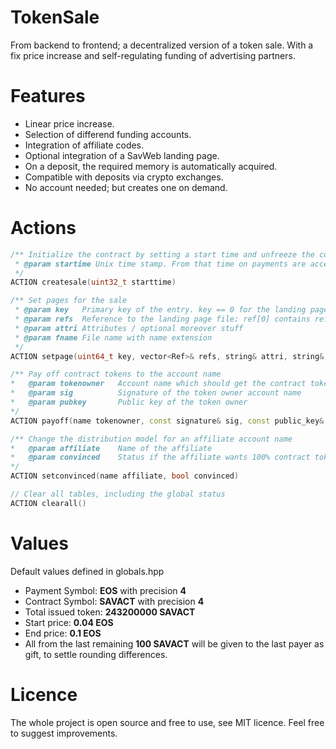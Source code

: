 # TokenSale
From backend to frontend; a decentralized version of a token sale. With a fix price increase and self-regulating funding of advertising partners.

# Features
- Linear price increase.
- Selection of differend funding accounts.
- Integration of affiliate codes.
- Optional integration of a SavWeb landing page.
- On a deposit, the required memory is automatically acquired.
- Compatible with deposits via crypto exchanges.
- No account needed; but creates one on demand.


# Actions
```cpp
/** Initialize the contract by setting a start time and unfreeze the contract   
 * @param startime Unix time stamp. From that time on payments are accepted  
 */
ACTION createsale(uint32_t starttime)
```
```cpp
/** Set pages for the sale
 * @param key   Primary key of the entry. key == 0 for the landing page
 * @param refs  Reference to the landing page file: ref[0] contains referred transaction of the first transaction. If the file is portioned there is a second entry ref[1] with a reference to the last entry
 * @param attri Attributes / optional moreover stuff
 * @param fname File name with name extension
 */
ACTION setpage(uint64_t key, vector<Ref>& refs, string& attri, string& fname)
```
```cpp
/** Pay off contract tokens to the account name
*	@param tokenowner	Account name which should get the contract tokens
* 	@param sig			Signature of the token owner account name
* 	@param pubkey		Public key of the token owner
*/
ACTION payoff(name tokenowner, const signature& sig, const public_key& pubkey, name rampayer)
```
```cpp
/** Change the distribution model for an affiliate account name
*	@param affiliate	Name of the affiliate
* 	@param convinced    Status if the affiliate wants 100% contract token or a bit in system token
*/
ACTION setconvinced(name affiliate, bool convinced)
```
```cpp
// Clear all tables, including the global status
ACTION clearall()
```

# Values
Default values defined in globals.hpp

- Payment Symbol: **EOS** with precision **4**
- Contract Symbol: **SAVACT** with precision **4**
- Total issued token: **243200000 SAVACT**
- Start price: **0.04 EOS**
- End price: **0.1 EOS**
- All from the last remaining **100 SAVACT** will be given to the last payer as gift, to settle rounding differences.

# Licence
The whole project is open source and free to use, see MIT licence. Feel free to suggest improvements.